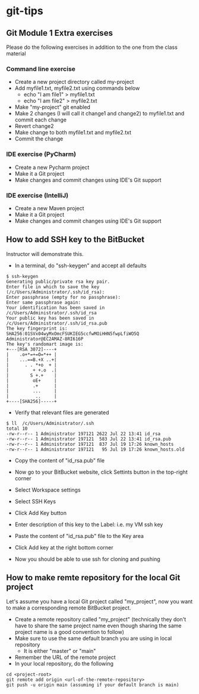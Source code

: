 # git-tips


## Git Module 1 Extra exercises

Please do the following exercises in addition to the one from the class material

### Command line exercise

- Create a new project directory called my-project
- Add myfile1.txt, myfile2.txt using commands below
  - echo "I am file1" > myfile1.txt
  - echo "I am file2" > myfile2.txt
- Make "my-project" git enabled
- Make 2 changes (I will call it change1 and change2) to myfile1.txt and commit each change
- Revert change2
- Make change to both myfile1.txt and myfile2.txt
- Commit the change

### IDE exercise (PyCharm)

- Create a new Pycharm project
- Make it a Git project
- Make changes and commit changes using IDE's Git support

### IDE exercise (IntelliJ)

- Create a new Maven project
- Make it a Git project
- Make changes and commit changes using IDE's Git support

## How to add SSH key to the BitBucket

Instructor will demonstrate this.

- In a terminal, do "ssh-keygen" and accept all defaults

```
$ ssh-keygen
Generating public/private rsa key pair.
Enter file in which to save the key (/c/Users/Administrator/.ssh/id_rsa):
Enter passphrase (empty for no passphrase):
Enter same passphrase again:
Your identification has been saved in /c/Users/Administrator/.ssh/id_rsa
Your public key has been saved in /c/Users/Administrator/.ssh/id_rsa.pub
The key fingerprint is:
SHA256:01SVx04wyMxOmcFSUKIEG5ccfwMOiHHN5fwpLfiWO5Q Administrator@EC2AMAZ-8RI616P
The key's randomart image is:
+---[RSA 3072]----+
|    .o+*=+=O=*++ |
|    ...==B.+X ..+|
|      . . *+o  + |
|         + +.o  .|
|        S +.+    |
|         oE+     |
|         .+      |
|         ...     |
|          ..     |
+----[SHA256]-----+
```

- Verify that relevant files are generated

```
$ ll  /c/Users/Administrator/.ssh
total 10
-rw-r--r-- 1 Administrator 197121 2622 Jul 22 13:41 id_rsa
-rw-r--r-- 1 Administrator 197121  583 Jul 22 13:41 id_rsa.pub
-rw-r--r-- 1 Administrator 197121  837 Jul 19 17:26 known_hosts
-rw-r--r-- 1 Administrator 197121   95 Jul 19 17:26 known_hosts.old
```

- Copy the content of "id_rsa.pub" file
- Now go to your BitBucket website, click Settints button in the top-right corner
- Select Workspace settings
- Select SSH Keys
- Click Add Key button
- Enter description of this key to the Label: i.e. my VM ssh key
- Paste the content of "id_rsa.pub" file to the Key area
- Click Add key at the right bottom corner

- Now you should be able to use ssh for cloning and pushing

## How to make remte repository for the local Git project

Let's assume you have a local Git project called "my_project", now you want to make a corresponding remote BitBucket project.

- Create a remote repository called "my_project" (technically they don't have to share the same project name even though sharing the same project name is a good convention to follow)
- Make sure to use the same default branch you are using in local repository
  - It is either "master" or "main"
- Remember the URL of the remote project 
- In your local repository, do the following

```
cd <project-root>
git remote add origin <url-of-the-remote-repository>
git push -u origin main (assuming if your default branch is main)
```
